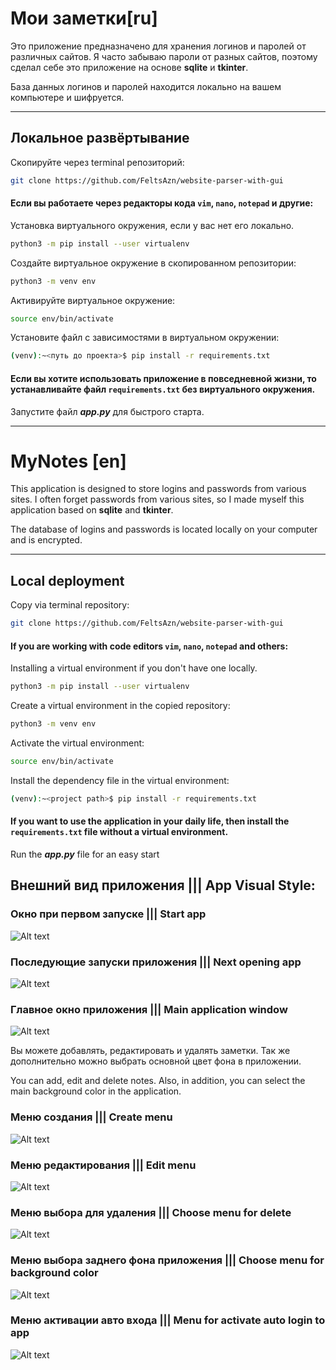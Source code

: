 # Мои заметки[ru]
Это приложение предназначено для хранения логинов и паролей от различных сайтов. Я часто забываю пароли от разных сайтов, поэтому сделал себе это приложение на основе **sqlite** и **tkinter**.

База данных логинов и паролей находится локально на вашем компьютере и шифруется.

__________________________________________
## Локальное развёртывание

Скопируйте через terminal репозиторий:
```bash
git clone https://github.com/FeltsAzn/website-parser-with-gui
```

#### Если вы работаете через редакторы кода `vim`, `nano`, `notepad` и другие:
Установка виртуального окружения, если у вас нет его локально.
```bash
python3 -m pip install --user virtualenv
```

Создайте виртуальное окружение в скопированном репозитории:
```bash
python3 -m venv env
```

Активируйте виртуальное окружение:
```bash
source env/bin/activate
```

Установите файл с зависимостями в виртуальном окружении:
```bash
(venv):~<путь до проекта>$ pip install -r requirements.txt
```

#### Если вы хотите использовать приложение в повседневной жизни, то устанавливайте файл `requirements.txt` без виртуального окружения.



Запустите файл ***app.py*** для быстрого старта.
____________________________________________________________________



# MyNotes [en]

This application is designed to store logins and passwords from various sites. I often forget passwords from various sites, so I made myself this application based on **sqlite** and **tkinter**.

The database of logins and passwords is located locally on your computer and is encrypted.


__________________________________________

## Local deployment

Copy via terminal repository:
```bash
git clone https://github.com/FeltsAzn/website-parser-with-gui
```

#### If you are working with code editors `vim`, `nano`, `notepad` and others:
Installing a virtual environment if you don't have one locally.
```bash
python3 -m pip install --user virtualenv
```

Create a virtual environment in the copied repository:
```bash
python3 -m venv env
```

Activate the virtual environment:
```bash
source env/bin/activate
```

Install the dependency file in the virtual environment:
```bash
(venv):~<project path>$ pip install -r requirements.txt
```

#### If you want to use the application in your daily life, then install the `requirements.txt` file without a virtual environment.

Run the ***app.py*** file for an easy start



## Внешний вид приложения ||| App Visual Style:
### Окно при первом запуске ||| Start app
![Alt text](https://github.com/FeltsAzn/login-notes/blob/master/media/start.png)


### Последующие запуски приложения ||| Next opening app
![Alt text](https://github.com/FeltsAzn/login-notes/blob/master/media/login_to_app.png)

### Главное окно приложения ||| Main application window                                                             
![Alt text](https://github.com/FeltsAzn/login-notes/blob/master/media/your_logins.png)


Вы можете добавлять, редактировать и удалять заметки.
Так же дополнительно можно выбрать основной цвет фона в приложении.

You can add, edit and delete notes.
Also, in addition, you can select the main background color in the application.


### Меню создания ||| Create menu
![Alt text](https://github.com/FeltsAzn/login-notes/blob/master/media/create_notes.png)

### Меню редактирования ||| Edit menu
![Alt text](https://github.com/FeltsAzn/login-notes/blob/master/media/edit_menu.png)

### Меню выбора для удаления ||| Choose menu for delete
![Alt text](https://github.com/FeltsAzn/login-notes/blob/master/media/choose_menu.png)

### Меню выбора заднего фона приложения ||| Choose menu for background color
![Alt text](https://github.com/FeltsAzn/login-notes/blob/master/media/choose_color.png)

### Меню активации авто входа ||| Menu for activate auto login to app
![Alt text](https://github.com/FeltsAzn/login-notes/blob/master/media/activate_autologin.png)









